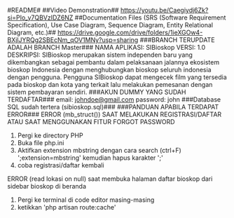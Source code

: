 #README#
##Video Demonstration##
https://youtu.be/Caegiydj6Zk?si=PIo_y7QBVzIDZ6NZ
##Documentation Files (SRS (Software Requirement Specification), Use Case Diagram, Sequence Diagram, Entity Relational Diagram, etc.)##
https://drive.google.com/drive/folders/1ieXGOw4-BXjlJYRQg2SBEcNm_qOV1MNy?usp=sharing
###BRANCH TERUPDATE ADALAH BRANCH Master###
NAMA APLIKASI: SIBioskop
VERSI: 1.0
DESKRIPSI: SIBioskop merupakan sistem independen baru yang dikembangkan sebagai pembantu dalam pelaksanaan jalannya ekosistem bioskop Indonesia dengan menghubungkan bioskop seluruh indonesia dengan pengguna. Pengguna SIBioskop dapat mengecek film yang tersedia pada bioskop dan kota yang terkait lalu melakukan pemesanan dengan sistem pembayaran sendiri.
###AKUN DUMMY YANG SUDAH TERDAFTAR###
email: johndoe@gmail.com
password: john
###Database SQL sudah tertera (sibioskop.sql)###
###PANDUAN APABILA TERDAPAT ERROR###
ERROR (mb_struct()) SAAT MELAKUKAN REGISTRASI/DAFTAR ATAU SAAT MENGGUNAKAN FITUR FORGOT PASSWORD
1. Pergi ke directory PHP
2. Buka file php.ini
3. Aktifkan extension mbstring dengan cara search (ctrl+F) ';extension=mbstring' kemudian hapus karakter ';'
4. coba registrasi/daftar kembali

ERROR (read lokasi on null) saat membuka halaman daftar bioskop dari sidebar bioskop di beranda
1. Pergi ke terminal di code editor masing-masing
2. ketikkan 'php artisan route:cache'
